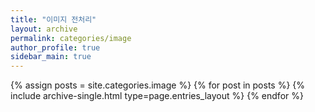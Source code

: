 ```yaml
---
title: "이미지 전처리"
layout: archive
permalink: categories/image
author_profile: true
sidebar_main: true
---
```



{% assign posts = site.categories.image %}
{% for post in posts %} {% include archive-single.html type=page.entries_layout %} {% endfor %}

<!-- https://ansohxxn.github.io/blog/category/ -->
